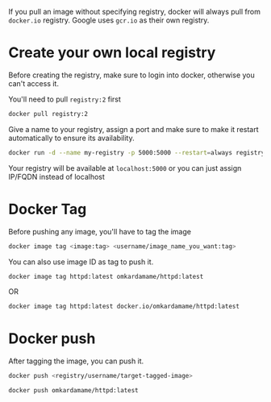 If you pull an image without specifying registry, docker will always pull from `docker.io` registry.
Google uses `gcr.io` as their own registry.

# Create your own local registry

Before creating the registry, make sure to login into docker, otherwise you can't access it.

You'll need to pull `registry:2` first

```bash
docker pull registry:2
```

Give a name to your registry, assign a port and make sure to make it restart automatically to ensure its availability.

```bash
docker run -d --name my-registry -p 5000:5000 --restart=always registry:2
```

Your registry will be available at `localhost:5000` or you can just assign IP/FQDN instead of localhost
# Docker Tag

Before pushing any image, you'll have to tag the image

```bash
docker image tag <image:tag> <username/image_name_you_want:tag>
```

You can also use image ID as tag to push it.

```bash
docker image tag httpd:latest omkardamame/httpd:latest
```

OR

```bash
docker image tag httpd:latest docker.io/omkardamame/httpd:latest
```
# Docker push

After tagging the image, you can push it.

```bash
docker push <registry/username/target-tagged-image>
```

```bash
docker push omkardamame/httpd:latest
```



